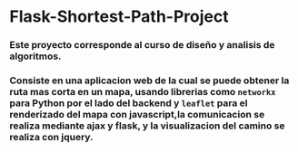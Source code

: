 # Flask-Shortest-Path-Project
### Este proyecto corresponde al curso de diseño y analisis de algoritmos.
### Consiste en una aplicacion web de la cual se puede obtener la ruta mas corta en un mapa, usando librerias como `networkx` para Python por el lado del backend y `leaflet` para el renderizado del mapa con javascript,la comunicacion se realiza mediante ajax y flask, y la visualizacion del camino se realiza con jquery.
